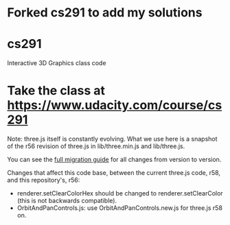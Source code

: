 Forked cs291 to add my solutions
================================

cs291
=====

Interactive 3D Graphics class code

Take the class at https://www.udacity.com/course/cs291
=======
Note: three.js itself is constantly evolving. What we use here is a snapshot of the r56 revision of three.js in lib/three.min.js and lib/three.js.

You can see the [full migration guide](https://github.com/mrdoob/three.js/wiki/Migration) for all changes from version to version.

Changes that affect this code base, between the current three.js code, r58, and this repository's, r56:
* renderer.setClearColorHex should be changed to renderer.setClearColor (this is not backwards compatible).
* OrbitAndPanControls.js: use OrbitAndPanControls.new.js for three.js r58 on.

